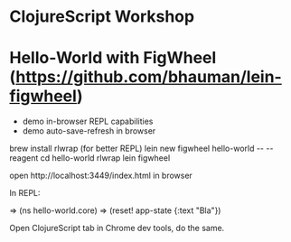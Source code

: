 # ClojureScript Workshop





# Hello-World with FigWheel (https://github.com/bhauman/lein-figwheel)

* demo in-browser REPL capabilities
* demo auto-save-refresh in browser

brew install rlwrap (for better REPL)
lein new figwheel hello-world -- --reagent
cd hello-world
rlwrap lein figwheel

open http://localhost:3449/index.html in browser

In REPL:

=> (ns hello-world.core)
=> (reset! app-state {:text "Bla"})

Open ClojureScript tab in Chrome dev tools, do the same.